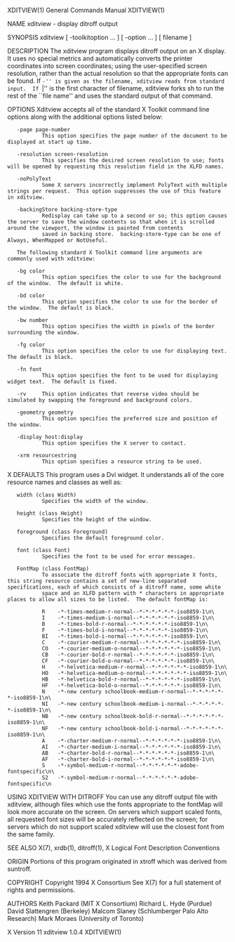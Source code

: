 XDITVIEW(1)                                                                             General Commands Manual                                                                            XDITVIEW(1)

NAME
       xditview - display ditroff output

SYNOPSIS
       xditview [ -toolkitoption ... ] [ -option ... ] [ filename ]

DESCRIPTION
       The  xditview program displays ditroff output on an X display.  It uses no special metrics and automatically converts the printer coordinates into screen coordinates; using the user-specified
       screen resolution, rather than the actual resolution so that the appropriate fonts can be found.  If ``-'' is given as the filename, xditview reads from standard input.  If ``|'' is the first
       character of filename, xditview forks sh to run the rest of the ``file name'' and uses the standard output of that command.

OPTIONS
       Xditview accepts all of the standard X Toolkit command line options along with the additional options listed below:

       -page page-number
               This option specifies the page number of the document to be displayed at start up time.

       -resolution screen-resolution
               This specifies the desired screen resolution to use; fonts will be opened by requesting this resolution field in the XLFD names.

       -noPolyText
               Some X servers incorrectly implement PolyText with multiple strings per request.  This option suppresses the use of this feature in xditview.

       -backingStore backing-store-type
               Redisplay can take up to a second or so; this option causes the server to save the window contents so that when it is scrolled around the viewport, the window is painted from contents
               saved in backing store.  backing-store-type can be one of Always, WhenMapped or NotUseful.

       The following standard X Toolkit command line arguments are commonly used with xditview:

       -bg color
               This option specifies the color to use for the background of the window.  The default is white.

       -bd color
               This option specifies the color to use for the border of the window.  The default is black.

       -bw number
               This option specifies the width in pixels of the border surrounding the window.

       -fg color
               This option specifies the color to use for displaying text.  The default is black.

       -fn font
               This option specifies the font to be used for displaying widget text.  The default is fixed.

       -rv     This option indicates that reverse video should be simulated by swapping the foreground and background colors.

       -geometry geometry
               This option specifies the preferred size and position of the window.

       -display host:display
               This option specifies the X server to contact.

       -xrm resourcestring
               This option specifies a resource string to be used.

X DEFAULTS
       This program uses a Dvi widget.  It understands all of the core resource names and classes as well as:

       width (class Width)
               Specifies the width of the window.

       height (class Height)
               Specifies the height of the window.

       foreground (class Foreground)
               Specifies the default foreground color.

       font (class Font)
               Specifies the font to be used for error messages.

       FontMap (class FontMap)
               To associate the ditroff fonts with appropriate X fonts, this string resource contains a set of new-line separated specifications, each of which consists of a ditroff name, some white
               space and an XLFD pattern with * characters in appropriate places to allow all sizes to be listed.  The default fontMap is:

               R    -*-times-medium-r-normal--*-*-*-*-*-*-iso8859-1\n\
               I    -*-times-medium-i-normal--*-*-*-*-*-*-iso8859-1\n\
               B    -*-times-bold-r-normal--*-*-*-*-*-*-iso8859-1\n\
               F    -*-times-bold-i-normal--*-*-*-*-*-*-iso8859-1\n\
               BI   -*-times-bold-i-normal--*-*-*-*-*-*-iso8859-1\n\
               C    -*-courier-medium-r-normal--*-*-*-*-*-*-iso8859-1\n\
               CO   -*-courier-medium-o-normal--*-*-*-*-*-*-iso8859-1\n\
               CB   -*-courier-bold-r-normal--*-*-*-*-*-*-iso8859-1\n\
               CF   -*-courier-bold-o-normal--*-*-*-*-*-*-iso8859-1\n\
               H    -*-helvetica-medium-r-normal--*-*-*-*-*-*-iso8859-1\n\
               HO   -*-helvetica-medium-o-normal--*-*-*-*-*-*-iso8859-1\n\
               HB   -*-helvetica-bold-r-normal--*-*-*-*-*-*-iso8859-1\n\
               HF   -*-helvetica-bold-o-normal--*-*-*-*-*-*-iso8859-1\n\
               N    -*-new century schoolbook-medium-r-normal--*-*-*-*-*-*-iso8859-1\n\
               NI   -*-new century schoolbook-medium-i-normal--*-*-*-*-*-*-iso8859-1\n\
               NB   -*-new century schoolbook-bold-r-normal--*-*-*-*-*-*-iso8859-1\n\
               NF   -*-new century schoolbook-bold-i-normal--*-*-*-*-*-*-iso8859-1\n\
               A    -*-charter-medium-r-normal--*-*-*-*-*-*-iso8859-1\n\
               AI   -*-charter-medium-i-normal--*-*-*-*-*-*-iso8859-1\n\
               AB   -*-charter-bold-r-normal--*-*-*-*-*-*-iso8859-1\n\
               AF   -*-charter-bold-i-normal--*-*-*-*-*-*-iso8859-1\n\
               S    -*-symbol-medium-r-normal--*-*-*-*-*-*-adobe-fontspecific\n\
               S2   -*-symbol-medium-r-normal--*-*-*-*-*-*-adobe-fontspecific\n

USING XDITVIEW WITH DITROFF
       You can use any ditroff output file with xditview, although files which use the fonts appropriate to the fontMap will look more accurate on the screen.  On servers which support scaled fonts,
       all requested font sizes will be accurately reflected on the screen; for servers which do not support scaled xditview will use the closest font from the same family.

SEE ALSO
       X(7), xrdb(1), ditroff(1), X Logical Font Description Conventions

ORIGIN
       Portions of this program originated in xtroff which was derived from suntroff.

COPYRIGHT
       Copyright 1994 X Consortium
       See X(7) for a full statement of rights and permissions.

AUTHORS
       Keith Packard (MIT X Consortium)
       Richard L. Hyde (Purdue)
       David Slattengren (Berkeley)
       Malcom Slaney (Schlumberger Palo Alto Research)
       Mark Moraes (University of Toronto)

X Version 11                                                                                xditview 1.0.4                                                                                 XDITVIEW(1)
